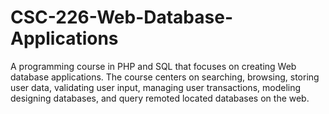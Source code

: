 # CSC-226-Web-Database-Applications
A programming course in PHP and SQL that focuses on creating Web database applications.
The course centers on searching, browsing, storing user data, validating user input, managing user transactions, modeling 
designing databases, and query remoted located databases on the web. 

